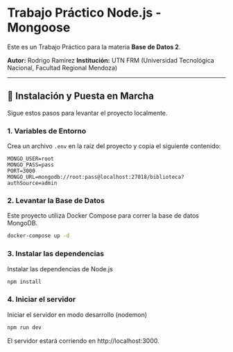 # Trabajo Práctico Node.js - Mongoose

Este es un Trabajo Práctico para la materia **Base de Datos 2**.

**Autor:** Rodrigo Ramirez
**Institución:** UTN FRM (Universidad Tecnológica Nacional, Facultad Regional Mendoza)

---

## 🔧 Instalación y Puesta en Marcha

Sigue estos pasos para levantar el proyecto localmente.

### 1. Variables de Entorno

Crea un archivo `.env` en la raíz del proyecto y copia el siguiente contenido:

```env
MONGO_USER=root
MONGO_PASS=pass
PORT=3000
MONGO_URL=mongodb://root:pass@localhost:27018/biblioteca?authSource=admin
```
### 2. Levantar la Base de Datos

Este proyecto utiliza Docker Compose para correr la base de datos MongoDB.

```bash
docker-compose up -d
```
### 3. Instalar las dependencias
Instalar las dependencias de Node.js

```bash
npm install
```

### 4. Iniciar el servidor

Iniciar el servidor en modo desarrollo (nodemon)
```bash
npm run dev
```
El servidor estará corriendo en http://localhost:3000.